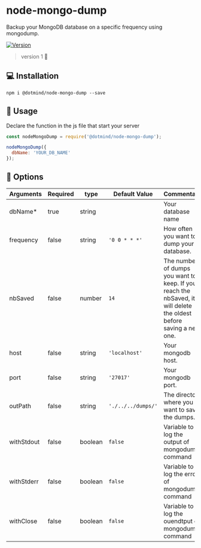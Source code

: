 # node-mongo-dump

Backup your MongoDB database on a specific frequency using mongodump.

[![Version](https://img.shields.io/npm/v/@dotmind/node-mongo-dump?color=brightgreen)](https://www.npmjs.com/package/@dotmind/node-mongo-dump)
> version 1 🚀

## 💻 Installation

`npm i @dotmind/node-mongo-dump --save`

## 🔨 Usage

Declare the function in the js file that start your server

```javascript
const nodeMongoDump = require('@dotmind/node-mongo-dump');

nodeMongoDump({
  dbName: 'YOUR_DB_NAME'
});
```

## 📖 Options

| Arguments  | Required  | type    | Default Value      | Commentary                                                                                                         |
| ---------- | --------- | ------- | ------------------ | ------------------------------------------------------------------------------------------------------------------ |
| dbName*    | true      | string  |                    | Your database name                                                                                                 |
| frequency  | false     | string  | `'0 0 * * *'`      | How often you want to dump your database.                                                                          |
| nbSaved    | false     | number  | `14`               | The number of dumps you want to keep. If you reach the nbSaved, it will delete the oldest before saving a new one. |
| host       | false     | string  | `'localhost'`      | Your mongodb host.                                                                                                 |
| port       | false     | string  | `'27017'`          | Your mongodb port.                                                                                                 |
| outPath    | false     | string  | `'./../../dumps/'` | The directory where you want to save the dumps.                                                                    |
| withStdout | false     | boolean | `false`            | Variable to log the output of mongodump command                                                                    |
| withStderr | false     | boolean | `false`            | Variable to log the errors of mongodump command                                                                    |
| withClose  | false     | boolean | `false`            | Variable to log the ouendtput of mongodump command                                                                 |

